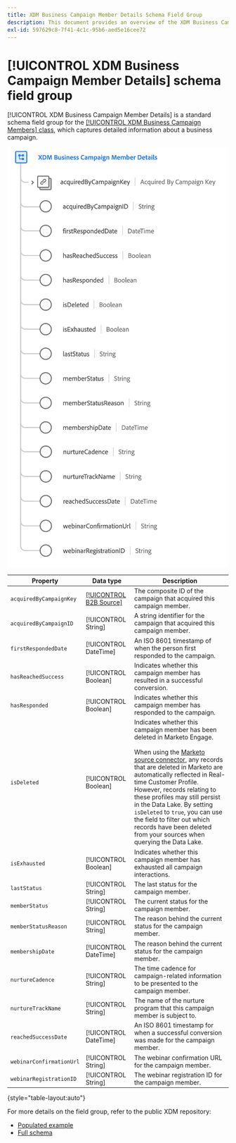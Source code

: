 ```yaml
---
title: XDM Business Campaign Member Details Schema Field Group
description: This document provides an overview of the XDM Business Campaign Member Details schema field group.
exl-id: 597629c8-7f41-4c1c-95b6-aed5e16cee72
---
```

# [!UICONTROL XDM Business Campaign Member Details] schema field group

[!UICONTROL XDM Business Campaign Member Details] is a standard schema field group for the [[!UICONTROL XDM Business Campaign Members] class](../../classes/b2b/business-campaign-members.md), which captures detailed information about a business campaign.

![The structure of the XDM Business Campaign Member Details field group as it appears in the UI](../../images/field-groups/b2b/business-campaign-member-details.png)

| Property | Data type | Description |
| --- | --- | --- |
| `acquiredByCampaignKey` | [[!UICONTROL B2B Source]](../../data-types/b2b-source.md) | The composite ID of the campaign that acquired this campaign member. |
| `acquiredByCampaignID` | [!UICONTROL String] | A string identifier for the campaign that acquired this campaign member. |
| `firstRespondedDate` | [!UICONTROL DateTime] | An ISO 8601 timestamp of when the person first responded to the campaign. |
| `hasReachedSuccess` | [!UICONTROL Boolean] | Indicates whether this campaign member has resulted in a successful conversion. |
| `hasResponded` | [!UICONTROL Boolean] | Indicates whether this campaign member has responded to the campaign. |
| `isDeleted` | [!UICONTROL Boolean]  | Indicates whether this campaign member has been deleted in Marketo Engage.<br><br>When using the [Marketo source connector](../../../sources/connectors/adobe-applications/marketo/marketo.md), any records that are deleted in Marketo are automatically reflected in Real-time Customer Profile. However, records relating to these profiles may still persist in the Data Lake. By setting `isDeleted` to `true`, you can use the field to filter out which records have been deleted from your sources when querying the Data Lake. |
| `isExhausted` | [!UICONTROL Boolean] | Indicates whether this campaign member has exhausted all campaign interactions. |
| `lastStatus` | [!UICONTROL String] | The last status for the campaign member. |
| `memberStatus` | [!UICONTROL String] | The current status for the campaign member. |
| `memberStatusReason` | [!UICONTROL String] | The reason behind the current status for the campaign member. |
| `membershipDate` | [!UICONTROL DateTime] | The reason behind the current status for the campaign member. |
| `nurtureCadence` | [!UICONTROL String] | The time cadence for campaign-related information to be presented to the campaign member. |
| `nurtureTrackName` | [!UICONTROL String] | The name of the nurture program that this campaign member is subject to. |
| `reachedSuccessDate` | [!UICONTROL DateTime] | An ISO 8601 timestamp for when a successful conversion was made for the campaign member. |
| `webinarConfirmationUrl` | [!UICONTROL String] | The webinar confirmation URL for the campaign member. |
| `webinarRegistrationID` | [!UICONTROL String] | The webinar registration ID for the campaign member. |

{style="table-layout:auto"}

For more details on the field group, refer to the public XDM repository:

* [Populated example](https://github.com/adobe/xdm/blob/master/components/fieldgroups/campaign-member/campaign-member-details.example.1.json)
* [Full schema](https://github.com/adobe/xdm/blob/master/components/fieldgroups/campaign-member/campaign-member-details.schema.json)
